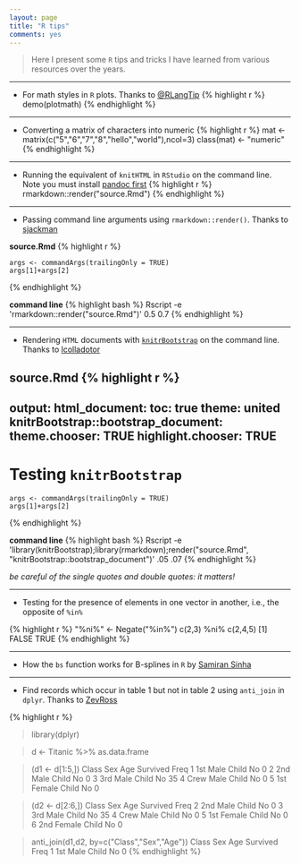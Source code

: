 ```yaml
---
layout: page
title: "R tips"
comments: yes
---
```


> Here I present some `R` tips and tricks I have learned from various resources over the years.

***

* For math styles in `R` plots. Thanks to [@RLangTip](https://twitter.com/RLangTip)
{% highlight r %}
demo(plotmath)
{% endhighlight %}

***

* Converting a matrix of characters into numeric
{% highlight r %}
mat <- matrix(c("5","6","7","8","hello","world"),ncol=3)
class(mat) <- "numeric"
{% endhighlight %}

***

* Running the equivalent of `knitHTML` in `RStudio` on the command line. Note you must install [pandoc first](https://github.com/rstudio/rmarkdown/blob/master/PANDOC.md#newer-systems-debianubuntufedora)
{% highlight r %}
rmarkdown::render("source.Rmd")
{% endhighlight %}

***

* Passing command line arguments using `rmarkdown::render()`. Thanks to [sjackman](https://github.com/rstudio/rmarkdown/issues/319)  

**source.Rmd**
{% highlight r %}
```{r}
args <- commandArgs(trailingOnly = TRUE)
args[1]+args[2]
```
{% endhighlight %}

**command line**
{% highlight bash %}
Rscript -e 'rmarkdown::render("source.Rmd")' 0.5 0.7
{% endhighlight %}

***

* Rendering `HTML` documents with [`knitrBootstrap`](https://github.com/jimhester/knitrBootstrap) on the command line. Thanks to [lcolladotor](http://lcolladotor.github.io/derfinder/derfinder.html#Reproducibility)

**source.Rmd**
{% highlight r %}
---
output:
  html_document:
    toc: true
    theme: united
  knitrBootstrap::bootstrap_document:
    theme.chooser: TRUE
    highlight.chooser: TRUE
---

<!--
%\VignetteEngine{knitr::rmarkdown}
%\VignetteIndexEntry{Some title here}
-->

Testing `knitrBootstrap`
==================================

```{r}
args <- commandArgs(trailingOnly = TRUE)
args[1]+args[2]
```
{% endhighlight %}

**command line**
{% highlight bash %}
Rscript -e 'library(knitrBootstrap);library(rmarkdown);render("source.Rmd", "knitrBootstrap::bootstrap_document")' .05 .07
{% endhighlight %}

*be careful of the single quotes and double quotes: it matters!*

***

* Testing for the presence of elements in one vector in another, i.e., the opposite of `%in%`

{% highlight r %}
"%ni%" <- Negate("%in%")
c(2,3) %ni% c(2,4,5)
[1] FALSE  TRUE
{% endhighlight %}

***

* How the `bs` function works for B-splines in `R` by [Samiran Sinha](http://www.stat.tamu.edu/~sinha/research/note1.pdf)

***

* Find records which occur in table 1 but not in table 2 using `anti_join` in `dplyr`. Thanks to [ZevRoss](http://zevross.com/blog/2014/08/05/using-the-r-function-anti_join-to-find-unmatched-records/)

{% highlight r %}
> library(dplyr)

> d <- Titanic %>% as.data.frame

> (d1 <- d[1:5,])
  Class    Sex   Age Survived Freq
1   1st   Male Child       No    0
2   2nd   Male Child       No    0
3   3rd   Male Child       No   35
4  Crew   Male Child       No    0
5   1st Female Child       No    0

> (d2 <- d[2:6,])
  Class    Sex   Age Survived Freq
2   2nd   Male Child       No    0
3   3rd   Male Child       No   35
4  Crew   Male Child       No    0
5   1st Female Child       No    0
6   2nd Female Child       No    0

> anti_join(d1,d2, by=c("Class","Sex","Age"))
  Class  Sex   Age Survived Freq
1   1st Male Child       No    0
{% endhighlight %}

